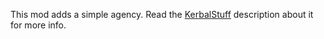 This mod adds a simple agency. Read the [KerbalStuff](http://beta.kerbalstuff.com/mod/68)
description about it for more info.
